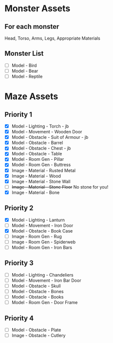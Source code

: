 # Monster Assets
## For each monster
Head, Torso, Arms, Legs, Appropriate Materials

## Monster List
- [ ] Model - Bird
- [ ] Model - Bear
- [ ] Model - Reptile

# Maze Assets
## Priority 1
- [x] Model - Lighting - Torch - jb
- [x] Model - Movement - Wooden Door
- [x] Model - Obstacle - Suit of Armour - jb
- [x] Model - Obstacle - Barrel
- [x] Model - Obstacle - Chest - jb
- [x] Model - Obstacle - Table
- [x] Model - Room Gen - Pillar
- [x] Model - Room Gen - Buttress
- [x] Image - Material - Rusted Metal
- [x] Image - Material - Wood
- [x] Image - Material - Stone Wall
- [ ] ~~Image - Material - Stone Floor~~ No stone for you!
- [x] Image - Material - Bone

## Priority 2
- [x] Model - Lighting - Lanturn
- [ ] Model - Movement - Iron Door
- [x] Model - Obstacle - Book Case
- [ ] Image - Room Gen - Rug
- [ ] Image - Room Gen - Spiderweb
- [ ] Model - Room Gen - Iron Bars

## Priority 3
- [ ] Model - Lighting - Chandeliers
- [ ] Model - Movement - Iron Bar Door
- [ ] Model - Obstacle - Skull
- [ ] Model - Obstacle - Bones
- [ ] Model - Obstacle - Books
- [ ] Model - Room Gen - Door Frame

## Priority 4
- [ ] Model - Obstacle - Plate
- [ ] Image - Obstacle - Cutlery
